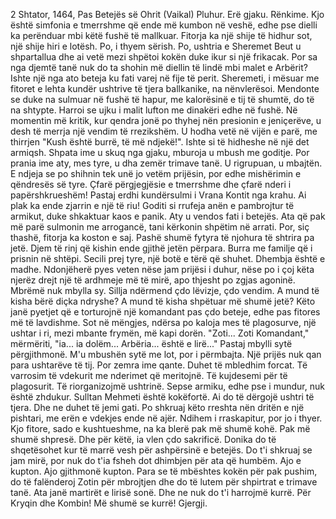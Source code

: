 2 Shtator, 1464, Pas Betejës së Ohrit (Vaikal)
Pluhur. Erë gjaku. Rënkime. Kjo është simfonia e tmerrshme që ende më kumbon në veshë, edhe pse dielli ka perënduar mbi këtë fushë të mallkuar. Fitorja ka një shije të hidhur sot, një shije hiri e lotësh. Po, i thyem sërish. Po, ushtria e Sheremet Beut u shpartallua dhe ai vetë mezi shpëtoi kokën duke ikur si një frikacak. Por sa nga djemtë tanë nuk do ta shohin më diellin të lindë mbi malet e Arbërit?
Ishte një nga ato beteja ku fati varej në fije të perit. Sheremeti, i mësuar me fitoret e lehta kundër ushtrive të tjera ballkanike, na nënvlerësoi. Mendonte se duke na sulmuar në fushë të hapur, me kalorësinë e tij të shumtë, do të na shtypte. Harroi se ujku i malit lufton me dinakëri edhe në fushë.
Në momentin më kritik, kur qendra jonë po thyhej nën presionin e jeniçerëve, u desh të merrja një vendim të rrezikshëm. U hodha vetë në vijën e parë, me thirrjen "Kush është burrë, të më ndjekë!". Ishte si të hidheshe në një det armiqsh. Shpata ime u skuq nga gjaku, mburoja u mbush me goditje. Por prania ime aty, mes tyre, u dha zemër trimave tanë. U rigrupuan, u mbajtën. E ndjeja se po shihnin tek unë jo vetëm prijësin, por edhe mishërimin e qëndresës së tyre. Çfarë përgjegjësie e tmerrshme dhe çfarë nderi i papërshkrueshëm!
Pastaj erdhi kundërsulmi i Vrana Kontit nga krahu. Ai plak ka ende zjarrin e një të riu! Goditi si rrufeja anën e pambrojtur të armikut, duke shkaktuar kaos e panik. Aty u vendos fati i betejës. Ata që pak më parë sulmonin me arrogancë, tani kërkonin shpëtim në arrati.
Por, siç thashë, fitorja ka koston e saj. Pashë shumë fytyra të njohura të shtrira pa jetë. Djem të rinj që kishin ende gjithë jetën përpara. Burra me familje që i prisnin në shtëpi. Secili prej tyre, një botë e tërë që shuhet. Dhembja është e madhe. Ndonjëherë pyes veten nëse jam prijësi i duhur, nëse po i çoj këta njerëz drejt një të ardhmeje më të mirë, apo thjesht po zgjas agoninë.
Mbrëmë nuk mbylla sy. Sillja ndërmend çdo lëvizje, çdo vendim. A mund të kisha bërë diçka ndryshe? A mund të kisha shpëtuar më shumë jetë? Këto janë pyetjet që e torturojnë një komandant pas çdo beteje, edhe pas fitores më të lavdishme.
Sot në mëngjes, ndërsa po kaloja mes të plagosurve, një ushtar i ri, mezi mbante frymën, më kapi dorën. "Zoti... Zoti Komandant," mërmëriti, "ia... ia dolëm... Arbëria... është e lirë..." Pastaj mbylli sytë përgjithmonë. M'u mbushën sytë me lot, por i përmbajta. Një prijës nuk qan para ushtarëve të tij. Por zemra ime qante.
Duhet të mbledhim forcat. Të varrosim të vdekurit me nderimet që meritojnë. Të kujdesemi për të plagosurit. Të riorganizojmë ushtrinë. Sepse armiku, edhe pse i mundur, nuk është zhdukur. Sulltan Mehmeti është kokëfortë. Ai do të dërgojë ushtri të tjera. Dhe ne duhet të jemi gati.
Po shkruaj këto rreshta nën dritën e një pishtari, me erën e vdekjes ende në ajër. Ndihem i rraskapitur, por jo i thyer. Kjo fitore, sado e kushtueshme, na ka blerë pak më shumë kohë. Pak më shumë shpresë. Dhe për këtë, ia vlen çdo sakrificë.
Donika do të shqetësohet kur të marrë vesh për ashpërsinë e betejës. Do t'i shkruaj se jam mirë, por nuk do t'ia fsheh dot dhimbjen për ata që humbëm. Ajo e kupton. Ajo gjithmonë kupton.
Para se të mbështes kokën për pak pushim, do të falënderoj Zotin për mbrojtjen dhe do të lutem për shpirtrat e trimave tanë. Ata janë martirët e lirisë sonë. Dhe ne nuk do t'i harrojmë kurrë.
Për Kryqin dhe Kombin! Më shumë se kurrë!
Gjergji.